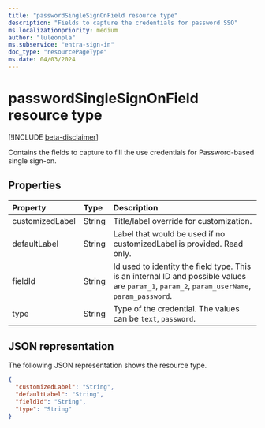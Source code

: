 ```yaml
---
title: "passwordSingleSignOnField resource type"
description: "Fields to capture the credentials for password SSO"
ms.localizationpriority: medium
author: "luleonpla"
ms.subservice: "entra-sign-in"
doc_type: "resourcePageType"
ms.date: 04/03/2024
---
```


# passwordSingleSignOnField resource type

[!INCLUDE [beta-disclaimer](../../includes/beta-disclaimer.md)]

Contains the fields to capture to fill the use credentials for Password-based single sign-on.

## Properties

| Property     | Type        | Description |
|:-------------|:------------|:------------|
|customizedLabel|String|Title/label override for customization.|
|defaultLabel|String|Label that would be used if no customizedLabel is provided. Read only.|
|fieldId|String|Id used to identity the field type. This is an internal ID and possible values are `param_1`, `param_2`, `param_userName`, `param_password`.|
|type|String|	Type of the credential. The values can be `text`, `password`.|

## JSON representation

The following JSON representation shows the resource type.

<!-- {
  "blockType": "resource",
  "optionalProperties": [

  ],
  "@odata.type": "microsoft.graph.passwordSingleSignOnField",
  "baseType": null
}-->

```json
{
  "customizedLabel": "String",
  "defaultLabel": "String",
  "fieldId": "String",
  "type": "String"
}
```

<!-- uuid: 16cd6b66-4b1a-43a1-adaf-3a886856ed98
2019-02-04 14:57:30 UTC -->
<!-- {
  "type": "#page.annotation",
  "description": "passwordSingleSignOnField resource",
  "keywords": "",
  "section": "documentation",
  "tocPath": ""
}-->

